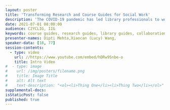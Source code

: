 ```yaml
---
layout: poster
title: 'Transforming Research and Course Guides for Social Work'
description: 'The COVID-19 pandemic has led library professionals to work in close collaboration and be more creative and innovative in digitally delivering their resources and services. This session discusses the pilot project between two library departments to transform research and course guides for Social Work. Although librarians spend considerable efforts creating these guides, students often have problems navigating, locating, and using them. The presenters will share the factors attributing to the low and limited use of these guides, such as the overwhelming number of hidden guides, overloaded resources without a learning context, partial duplication and similarity among siloed guides. The presenters will also describe transforming the Social Work research and course guide into a one-stop-shop with a creative approach. By the end of this session, attendees will learn how to pull various resources, embed interactive service points, integrate the guides via multiple venues, and facilitate increased faculty collaboration to better meet students at the point of their needs.'
date: 2021-07-01 08:00:00
audience: C2YCLIG, IIG
keywords: course guides, research guides, library guides, collaboration, COVID-19 pandemic, social work
presenter-names: Dipti Mehta,Xiaocan (Lucy) Wang,
speaker-data: [18, 77]
session-contents:
  - type: video
    url: //https://www.youtube.com/embed/hDRw9Snbe-o
    title: Intro Video
#  - type: image
#    url: /img/posters/filename.png
#    title: Image Title
#    alt: Alt text
#    text-description: "<ol><li>Thing One</li><li>Thing Two</li></ol>"
supplemental-docs:
isStaticPost: false
published: true
---
```

